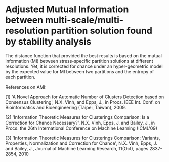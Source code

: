 
Adjusted Mutual Information between multi-scale/multi-resolution partition solution found by stability analysis
===============================================================================================================

The distance function that provided the best results is based on the mutual information (MI) between stress-specific partition solutions at different resolutions. Yet, it is corrected for chance under an hyper-geometric model by the expected value for MI between two partitions and the entropy of each partition.



References on AMI:

[1] 'A Novel Approach for Automatic Number of Clusters Detection based on Consensus Clustering', N.X. Vinh, and Epps, J., in Procs. IEEE Int. Conf. on Bioinformatics and Bioengineering (Taipei, Taiwan), 2009.

[2] 'Information Theoretic Measures for Clusterings Comparison: Is a Correction for Chance Necessary?', N.X. Vinh, Epps, J. and Bailey, J., in Procs. the 26th International Conference on Machine Learning (ICML'09)

[3] 'Information Theoretic Measures for Clusterings Comparison: Variants, Properties, Normalization and Correction for Chance', N.X. Vinh, Epps, J. and Bailey, J., Journal of Machine Learning Research, 11(Oct), pages 2837-2854, 2010
